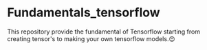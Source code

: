 # Fundamentals_tensorflow
This repository provide the fundamental of Tensorflow starting from creating tensor's to making your own tensorflow models.😍

